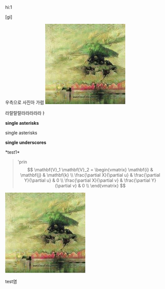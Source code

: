 

[^footnote]: oh

hi:1

[gi]



우측으로 사진아 가렴
![](..\img\test.jpg "width:200px,height:100px;float:right;padding-left:10px;")

라랄랄랄라라라라라ㅏ



**single asterisks**



single asterisks

__single underscores__

\*test1\*

> 'prin
> $$
> \mathbf{V}_1  \mathbf{V}_2 =  \begin{vmatrix}
> \mathbf{i} & \mathbf{j} & \mathbf{k} \\
> \frac{\partial X}{\partial u} &  \frac{\partial Y}{\partial u} & 0 \\
> \frac{\partial X}{\partial v} &  \frac{\partial Y}{\partial v} & 0 \\
> \end{vmatrix}
> $$
> 

![test image](../img/test.jpg)

<div class=pull-right>test염

